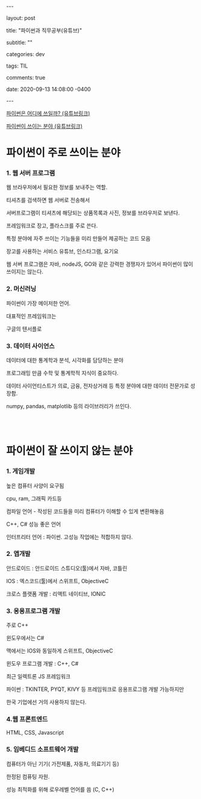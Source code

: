 \---

layout: post

title: "파이썬과 직무공부(유튜브)"

subtitle: ""

categories: dev

tags: TIL

comments: true

date: 2020-09-13 14:08:00 -0400

\--- 

[파이썬은 어디에 쓰일까? (유튜브링크)](https://youtu.be/SzNFCim9nDE)     

[파이썬이 쓰이는 분야 (유튜브링크)](https://youtu.be/PH2XhO-XyZw)  





# 파이썬이 주로 쓰이는 분야

### 1. 웹 서버 프로그램   

웹 브라우저에서 필요한 정보를 보내주는 역할.  

티셔츠를 검색하면 웹 서버로 전송해서  

서버프로그램이 티셔츠에 해당되는 상품목록과 사진, 정보를 브라우저로 보낸다.   



 프레임워크로 장고, 플라스크를 주로 쓴다.    

 특정 분야에 자주 쓰이는 기능들을 미리 만들어 제공하는 코드 모음  



 장고를 사용하는 서비스 유튜브, 인스타그램, 요기요 



 웹 서버 프로그램은 자바, nodeJS, GO와 같은 강력한 경쟁자가 있어서 파이썬이 많이 쓰이지는 않는다.  



### 2. 머신러닝   

파이썬이 가장 메이저한 언어.  

대표적인 프레임워크는  

구글의 텐서플로



### 3. 데이터 사이언스 

데이터에 대한 통계학과 분석, 시각화를 담당하는 분야   

프로그래밍 만큼 수학 및 통계학적 지식이 중요하다.  



데이터 사이언티스트가 의료, 금융, 전자상거래 등 특정 분야에 대한 데이터 전문가로 성장함.  



numpy, pandas, matplotlib 등의 라이브러리가 쓰인다.   





<br><br>





# 파이썬이 잘 쓰이지 않는 분야

### 1. 게임개발   

높은 컴퓨터 사양이 요구됨  

cpu, ram, 그래픽 카드등 



컴파일 언어 - 작성된 코드들을 미리 컴퓨터가 이해할 수 있게 변환해놓음  

C++, C# 성능 좋은 언어 



인터프리터 언어 : 파이썬. 고성능 작업에는 적합하지 않다.  



### 2. 앱개발 

안드로이드 : 안드로이드 스튜디오(툴)에서 자바, 코틀린  

IOS : 엑스코드(툴)에서 스위프트, ObjectiveC   



크로스 플랫폼 개발 : 리액트 네이티브, IONIC   



### 3. 응용프로그램 개발  

주로 C++  

윈도우에서는 C# 

맥에서는 IOS와 동일하게 스위프트, ObjectiveC  



윈도우 프로그램 개발 : C++, C# 



최근 일렉트론 JS 프레임워크 



파이썬 : TKINTER, PYQT, KIVY 등 프레임워크로 응용프로그램 개발 가능하지만  

한국 기업에선 거의 사용하지 않는다. 



### 4.웹 프론트엔드    

HTML, CSS, Javascript  



### 5. 임베디드 소프트웨어 개발   



컴퓨터가 아닌 기기( 가전제품, 자동차, 의료기기 등) 

한정된 컴퓨팅 자원. 

성능 최적화를 위해 로우레벨 언어를 씀 (C, C++) 